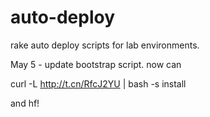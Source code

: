 # auto-deploy
rake auto deploy scripts for lab environments.

May 5 - update bootstrap script. now can

curl -L http://t.cn/RfcJ2YU | bash -s install

and hf!
